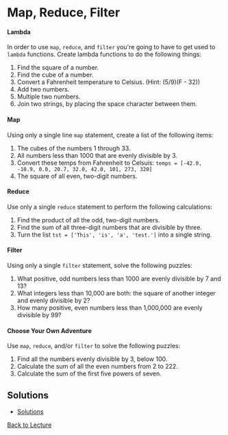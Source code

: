 # Map, Reduce, Filter

#### Lambda

In order to use `map`, `reduce`, and `filter` you're going to have to get used to `lambda` functions.  Create lambda functions to do the following things:

1. Find the square of a number.
2. Find the cube of a number.
3. Convert a Fahrenheit temperature to Celsius. (Hint: (5/9)(F - 32))
4. Add two numbers.
5. Multiple two numbers.
6. Join two strings, by placing the space character between them.

#### Map

Using only a single line `map` statement, create a list of the following items:

1. The cubes of the numbers 1 through 33.
2. All numbers less than 1000 that are evenly divisible by 3.
3. Convert these temps from Fahrenheit to Celsuis: `temps = [-42.0, -10.9, 0.0, 20.7, 32.0, 42.0, 101, 273, 320]`
4. The square of all even, two-digit numbers.

#### Reduce

Use only a single `reduce` statement to perform the following calculations:

1. Find the product of all the odd, two-digit numbers.
2. Find the sum of all three-digit numbers that are divisible by three.
3. Turn the list `tst = ['This', 'is', 'a', 'test.']` into a single string.

#### Filter

Using only a single `filter` statement, solve the following puzzles:

1. What positive, odd numbers less than 1000 are evenly divisible by 7 and 13?
2. What integers less than 10,000 are both: the square of another integer and evenly divisible by 2?
3. How many positive, even numbers less than 1,000,000 are evenly divisible by 99?

#### Choose Your Own Adventure

Use `map`, `reduce`, and/or `filter` to solve the following puzzles:

1. Find all the numbers evenly divisible by 3, below 100.
2. Calculate the sum of all the even numbers from 2 to 222.
3. Calculate the sum of the first five powers of seven.

## Solutions

 * [Solutions](problem_set_1_solutions.md)

[Back to Lecture](lecture_05.md)
